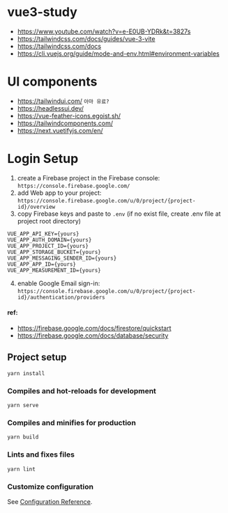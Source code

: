 # vue3-study

* https://www.youtube.com/watch?v=e-E0UB-YDRk&t=3827s
* https://tailwindcss.com/docs/guides/vue-3-vite
* https://tailwindcss.com/docs
* https://cli.vuejs.org/guide/mode-and-env.html#environment-variables

# UI components

* https://tailwindui.com/ `아마 유료?`
* https://headlessui.dev/
* https://vue-feather-icons.egoist.sh/
* https://tailwindcomponents.com/
* https://next.vuetifyjs.com/en/

# Login Setup

1. create a Firebase project in the Firebase console: `https://console.firebase.google.com/`
2. add Web app to your project: `https://console.firebase.google.com/u/0/project/{project-id}/overview`
3. copy Firebase keys and paste to `.env` (if no exist file, create .env file at project root directory)

```
VUE_APP_API_KEY={yours}
VUE_APP_AUTH_DOMAIN={yours}
VUE_APP_PROJECT_ID={yours}
VUE_APP_STORAGE_BUCKET={yours}
VUE_APP_MESSAGING_SENDER_ID={yours}
VUE_APP_APP_ID={yours}
VUE_APP_MEASUREMENT_ID={yours}
```

4. enable Google Email sign-in: `https://console.firebase.google.com/u/0/project/{project-id}/authentication/providers`


#### ref:

- https://firebase.google.com/docs/firestore/quickstart
- https://firebase.google.com/docs/database/security

## Project setup

```
yarn install
```

### Compiles and hot-reloads for development

```
yarn serve
```

### Compiles and minifies for production

```
yarn build
```

### Lints and fixes files

```
yarn lint
```

### Customize configuration

See [Configuration Reference](https://cli.vuejs.org/config/).
